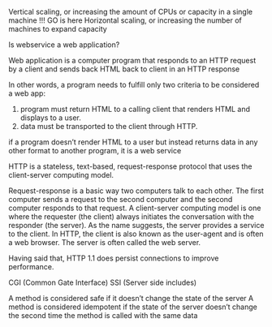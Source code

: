 Vertical scaling, or increasing the amount of CPUs or capacity in a single machine !!! GO is here 
Horizontal scaling, or increasing the number of machines to expand capacity

Is webservice a web application?

Web application is a computer program that responds to an HTTP request by a client and sends back HTML back to client in an HTTP response

In other words, a program needs to fulfill only two criteria to be considered a web app:

1.  program must return HTML to a calling client that renders HTML and displays to a user.
2.  data must be transported to the client through HTTP.

if a program doesn’t render HTML to a user but instead returns data in any other format to another program, it is a web service


HTTP is a stateless, text-based, request-response protocol that uses the client-server computing model.

Request-response is a basic way two computers talk to each other. The first computer sends a request to the second computer and the second computer responds to that request. A client-server computing model is one where the requester (the client) always initiates the conversation with the responder (the server). As the name suggests, the server provides a service to the client. In HTTP, the client is also known as the user-agent and is often a web browser. The server is often called the web server.

Having said that, HTTP 1.1 does persist connections to improve performance.

CGI (Common Gate Interface)
SSI (Server side includes)


A method is considered safe if it doesn’t change the state of the server
A method is considered idempotent if the state of the server doesn’t change the second time the method is called with the same data

